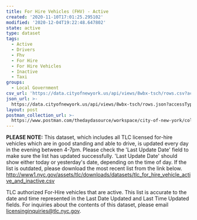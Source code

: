 ```yaml
---
title: For Hire Vehicles (FHV) - Active
created: '2020-11-10T17:01:25.295102'
modified: '2020-12-04T19:22:48.647802'
state: active
type: dataset
tags:
  - Active
  - Drivers
  - Fhv
  - For Hire
  - For Hire Vehicles
  - Inactive
  - Taxi
groups:
  - Local Government
csv_url: 'https://data.cityofnewyork.us/api/views/8wbx-tsch/rows.csv?accessType=DOWNLOAD'
json_url: >-
  https://data.cityofnewyork.us/api/views/8wbx-tsch/rows.json?accessType=DOWNLOAD
layout: post
postman_collection_url: >-
  https://www.postman.com/thedaydasource/workspace/city-of-new-york/collection/15909983-163e760e-c89a-4c2d-8f8d-b40d5f823785
---
```

<b>PLEASE NOTE:</b> This dataset, which includes all TLC licensed for-hire vehicles which are in good standing and able to drive, is updated every day in the evening between 4-7pm. Please check the 'Last Update Date' field to make sure the list has updated successfully. 'Last Update Date'  should show either today or yesterday's date, depending on the time of day. If the list is outdated, please download the most recent list from the link below. 
http://www1.nyc.gov/assets/tlc/downloads/datasets/tlc_for_hire_vehicle_active_and_inactive.csv

TLC authorized For-Hire vehicles that are active. This list is accurate to the date and time represented in the Last Date Updated and Last Time Updated fields. For inquiries about the contents of this dataset, please email licensinginquiries@tlc.nyc.gov.
